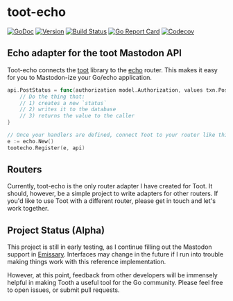 # toot-echo

[![GoDoc](https://img.shields.io/badge/go-documentation-blue.svg?style=flat-square)](http://pkg.go.dev/github.com/benpate/toot-echo)
[![Version](https://img.shields.io/github/v/release/benpate/toot-echo?include_prereleases&style=flat-square&color=brightgreen)](https://github.com/benpate/toot-echo/releases)
[![Build Status](https://img.shields.io/github/actions/workflow/status/benpate/toot-echo/go.yml?style=flat-square)](https://github.com/benpate/toot-echo/actions/workflows/go.yml)
[![Go Report Card](https://goreportcard.com/badge/github.com/benpate/toot-echo?style=flat-square)](https://goreportcard.com/report/github.com/benpate/toot-echo)
[![Codecov](https://img.shields.io/codecov/c/github/benpate/toot-echo.svg?style=flat-square)](https://codecov.io/gh/benpate/toot-echo)


## Echo adapter for the toot Mastodon API

Toot-echo connects the [toot](http://github.com/benpate/toot-echo) library to the [echo](https://echo.labstack.com/) router.  This makes it easy for you to Mastodon-ize your Go/echo application.

```go
api.PostStatus = func(authorization model.Authorization, values txn.PostStatus) (object.Status, error) {
	// Do the thing that:
	// 1) creates a new `status`
	// 2) writes it to the database
	// 3) returns the value to the caller
}

// Once your handlers are defined, connect Toot to your router like this:
e := echo.New()
tootecho.Register(e, api)
```

## Routers

Currently, toot-echo is the only router adapter I have created for Toot.  It should, however, be a simple project to write adapters for other routers.  If you'd like to use Toot with a different router, please get in touch and let's work together.

## Project Status (Alpha)

This project is still in early testing, as I continue filling out the Mastodon support in [Emissary](https://emissary.dev).  Interfaces may change in the future if I run into trouble making things work with this reference implementation.

However, at this point, feedback from other developers will be immensely helpful in making Tooth a useful tool for the Go community.  Please feel free to open issues, or submit pull requests.
